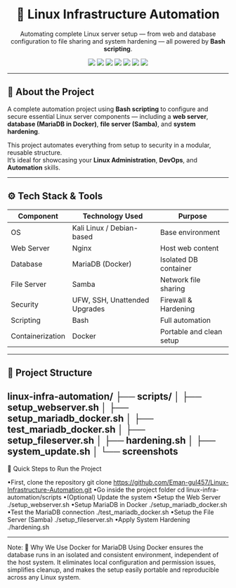 <h1 align="center">🧰 Linux Infrastructure Automation</h1>

<p align="center">
Automating complete Linux server setup — from web and database configuration to file sharing and system hardening — all powered by <b>Bash scripting</b>.
</p>

<p align="center">
  <img src="https://img.shields.io/badge/Linux-Automation-0078D4?style=for-the-badge&logo=linux&logoColor=white"/>
  <img src="https://img.shields.io/badge/Bash%20Scripting-000000?style=for-the-badge&logo=gnu-bash&logoColor=white"/>
  <img src="https://img.shields.io/badge/Docker-2496ED?style=for-the-badge&logo=docker&logoColor=white"/>
  <img src="https://img.shields.io/badge/Nginx-009639?style=for-the-badge&logo=nginx&logoColor=white"/>
  <img src="https://img.shields.io/badge/MariaDB-003545?style=for-the-badge&logo=mariadb&logoColor=white"/>
  <img src="https://img.shields.io/badge/Samba-FFD43B?style=for-the-badge&logo=ubuntu&logoColor=black"/>
  <img src="https://img.shields.io/badge/Security-Hardening-E34F26?style=for-the-badge&logo=shield&logoColor=white"/>
</p>

---

## 🧠 About the Project

A complete automation project using **Bash scripting** to configure and secure essential Linux server components — including a **web server**, **database (MariaDB in Docker)**, **file server (Samba)**, and **system hardening**.

This project automates everything from setup to security in a modular, reusable structure.  
It’s ideal for showcasing your **Linux Administration**, **DevOps**, and **Automation** skills.

---

## ⚙️ Tech Stack & Tools

| Component | Technology Used | Purpose |
|------------|-----------------|----------|
| OS | Kali Linux / Debian-based | Base environment |
| Web Server | Nginx | Host web content |
| Database | MariaDB (Docker) | Isolated DB container |
| File Server | Samba | Network file sharing |
| Security | UFW, SSH, Unattended Upgrades | Firewall & Hardening |
| Scripting | Bash | Full automation |
| Containerization | Docker | Portable and clean setup |

---

## 📁 Project Structure

linux-infra-automation/
├── scripts/
│ ├── setup_webserver.sh
│ ├── setup_mariadb_docker.sh
│ ├── test_mariadb_docker.sh
│ ├── setup_fileserver.sh
│ ├── hardening.sh
│ ├── system_update.sh
│ 
└── screenshots
---
🧩 Quick Steps to Run the Project

•First, clone the repository
git clone https://github.com/Eman-gul457/Linux-Infrastructure-Automation.git
•Go inside the project folder
cd linux-infra-automation/scripts
•(Optional) Update the system
•Setup the Web Server
./setup_webserver.sh
•Setup MariaDB in Docker
./setup_mariadb_docker.sh
•Test the MariaDB connection
./test_mariadb_docker.sh
•Setup the File Server (Samba)
./setup_fileserver.sh
•Apply System Hardening
./hardening.sh

---

Note:
🧠 Why We Use Docker for MariaDB
Using Docker ensures the database runs in an isolated and consistent environment, independent of the host system.
It eliminates local configuration and permission issues, simplifies cleanup, and makes the setup easily portable and reproducible across any Linux system.
